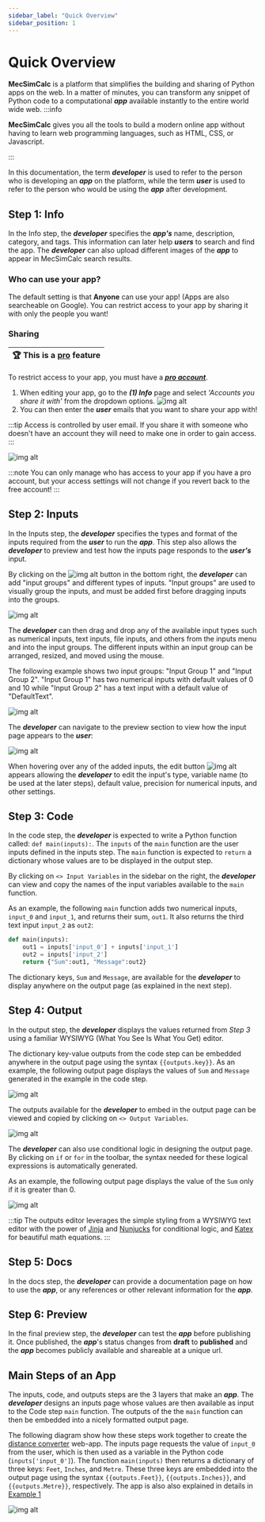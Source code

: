 ```yaml
---
sidebar_label: "Quick Overview"
sidebar_position: 1
---
```


# Quick Overview

**MecSimCalc** is a platform that simplifies the building and sharing of Python apps on the web. In a matter of minutes, you can transform any snippet of Python code to a computational _**app**_ available instantly to the entire world wide web.
:::info

**MecSimCalc** gives you all the tools to build a modern online app without having to learn web programming languages, such as HTML, CSS, or Javascript.

:::

In this documentation, the term _**developer**_ is used to refer to the person who is developing an _**app**_ on the platform, while the term _**user**_ is used to refer to the person who would be using the _**app**_ after development.

## Step 1: Info

In the Info step, the _**developer**_ specifies the _**app's**_ name, description, category, and tags. This information can later help **_users_** to search and find the app. The _**developer**_ can also upload different images of the _**app**_ to appear in MecSimCalc search results.

### Who can use your app?

The default setting is that **Anyone** can use your app! (Apps are also searcheable on Google). You can restrict access to your app by sharing it with only the people you want!

### Sharing

| :trophy: This is a [pro](https://mecsimcalc.com/pricing) feature |
| ---------------------------------------------------------------- |

To restrict access to your app, you must have a [_**pro account**_](https://mecsimcalc.com/pricing).

1. When editing your app, go to the **_(1) Info_** page and select _'Accounts you share it with'_ from the dropdown options.
   ![img alt](/docs/getting-started/access_control_dropdown.png)
2. You can then enter the **_user_** emails that you want to share your app with!

:::tip
Access is controlled by user email. If you share it with someone who doesn't have an account they will need to make one in order to gain access.
:::

![img alt](/docs/getting-started/invite_users.png)

:::note
You can only manage who has access to your app if you have a pro account, but your access settings will not change if you revert back to the free account!
:::

## Step 2: Inputs

In the Inputs step, the _**developer**_ specifies the types and format of the inputs required from the _**user**_ to run the _**app**_. This step also allows the _**developer**_ to preview and test how the inputs page responds to the _**user's**_ input.

By clicking on the ![img alt](/docs/getting-started/add_btn.png) button in the bottom right, the _**developer**_ can add "input groups" and different types of inputs. "Input groups" are used to visually group the inputs, and must be added first before dragging inputs into the groups.

<div style={{textAlign: 'center'}}>

![img alt](/docs/getting-started/inputs_menu.png)

</div>

The _**developer**_ can then drag and drop any of the available input types such as numerical inputs, text inputs, file inputs, and others from the inputs menu and into the input groups. The different inputs within an input group can be arranged, resized, and moved using the mouse.

The following example shows two input groups: "Input Group 1" and "Input Group 2". "Input Group 1" has two numerical inputs with default values of 0 and 10 while "Input Group 2" has a text input with a default value of "DefaultText".

<div style={{textAlign: 'center'}}>

![img alt](/docs/getting-started/inputs_example.png)

</div>

The _**developer**_ can navigate to the preview section to view how the input page appears to the **_user_**:

<div style={{textAlign: 'center'}}>

![img alt](/docs/getting-started/inputs_preview.png)

</div>

When hovering over any of the added inputs, the edit button ![img alt](/docs/getting-started/edit_btn.png) appears allowing the _**developer**_ to edit the input's type, variable name (to be used at the later steps), default value, precision for numerical inputs, and other settings.

## Step 3: Code

In the code step, the **_developer_** is expected to write a Python function called: `def main(inputs):`. The `inputs` of the `main` function are the user inputs defined in the inputs step. The `main` function is expected to `return` a dictionary whose values are to be displayed in the output step.

By clicking on `<> Input Variables` in the sidebar on the right, the _**developer**_ can view and copy the names of the input variables available to the `main` function.

As an example, the following `main` function adds two numerical inputs, `input_0` and `input_1`, and returns their sum, `out1`. It also returns the third text input `input_2` as `out2`:

```python
def main(inputs):
    out1 = inputs['input_0'] + inputs['input_1']
    out2 = inputs['input_2']
    return {"Sum":out1, "Message":out2}
```

The dictionary keys, `Sum` and `Message`, are available for the _**developer**_ to display anywhere on the output page (as explained in the next step).

## Step 4: Output

In the output step, the **_developer_** displays the values returned from _Step 3_ using a familiar WYSIWYG (What You See Is What You Get) editor.

The dictionary key-value outputs from the code step can be embedded anywhere in the output page using the syntax `{{outputs.key}}`. As an example, the following output page displays the values of `Sum` and `Message` generated in the example in the code step.

<div style={{textAlign: 'center'}}>

![img alt](/docs/getting-started/outputs_1.png)

</div>

The outputs available for the _**developer**_ to embed in the output page can be viewed and copied by clicking on `<> Output Variables`.

<div style={{textAlign: 'center'}}>

![img alt](/docs/getting-started/output_variables.png)

</div>

The _**developer**_ can also use conditional logic in designing the output page. By clicking on `if` or `for` in the toolbar, the syntax needed for these logical expressions is automatically generated.

As an example, the following output page displays the value of the `Sum` only if it is greater than 0.

<div style={{textAlign: 'center'}}>

![img alt](/docs/getting-started/outputs_2.png)

</div>

:::tip
The outputs editor leverages the simple styling from a WYSIWYG text editor with the power of [Jinja](https://jinja.palletsprojects.com/en/3.0.x/templates/) and [Nunjucks](https://mozilla.github.io/nunjucks/templating.html) for conditional logic, and [Katex](https://katex.org/docs/supported.html) for beautiful math equations.
:::

## Step 5: Docs

In the docs step, the **_developer_** can provide a documentation page on how to use the _**app**_, or any references or other relevant information for the _**app**_.

## Step 6: Preview

In the final preview step, the _**developer**_ can test the _**app**_ before publishing it. Once published, the _**app**_'s status changes from **draft** to **published** and the _**app**_ becomes publicly available and shareable at a unique url.

## Main Steps of an App

The inputs, code, and outputs steps are the 3 layers that make an _**app**_. The _**developer**_ designs an inputs page whose values are then available as input to the Code step `main` function. The outputs of the the `main` function can then be embedded into a nicely formatted output page.

The following diagram show how these steps work together to create the [distance converter](https://www.mecsimcalc.com/app/4022206/distance_converter) web-app. The inputs page requests the value of `input_0` from the user, which is then used as a variable in the Python code (`inputs['input_0']`). The function `main(inputs)` then returns a dictionary of three keys: `Feet`, `Inches`, and `Metre`. These three keys are embedded into the output page using the syntax `{{outputs.Feet}}`, `{{outputs.Inches}}`, and `{{outputs.Metre}}`, respectively. The app is also also explained in details in [Example 1](/getting-started/example-1)

<div style={{textAlign: 'center'}}>

![img alt](/docs/app_flow.png)

</div>
